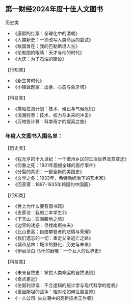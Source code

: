 ## 第一财经2024年度十佳人文图书

历史类

- 《康熙的红票：全球化中的清朝》
- 《人类新史：一次改写人类命运的尝试》
- 《故国曾在：我的巴勒斯坦人生》
- 《伦勃朗的眼睛：天才与他的时代》
- 《大庆：为了石油的建设》

【行知类】

- 《新生育时代》
- 《小镇做题家：出身、心态与象牙塔》

【科技类】

- 《撒哈拉海计划：技术、殖民与气候危机》
- 《浪潮将至：技术、权力与未来的冲击》
- 《万物皆计算：科学奇才的探索之旅》


### 年度人文图书入围名单：

【历史类】

- 《程允亨的十九世纪：一个徽州乡民的生活世界及其变迁》
- 《何鲁之死：1831年震撼全球的医疗事件》
- 《分裂的共识：一部全新的美国史》
- 《文学之冬：1933年，希特勒统治下的艺术家》
- 《回音室：1897-1935年跨国的中国画》

【行知类】

- 《世上为什么要有图书馆》
- 《去家访：我的二本学生2》
- 《下天山：亚洲腹地之旅》
- 《边界的诱惑：寻找南斯拉夫》
- 《比山更高：自由攀登者的悲情与荣耀》
- 《我们遗忘的一切：重走父亲逃亡之路》
- 《城市丛林：城市的野化，历史与未来》
- 《伊丽莎白·马什的磨难：一个女人的世界史》

【科技类】

- 《未来自然史：掌控人类命运的自然法则》
- 《奇点更近》
- 《伯努利谬误：不合逻辑的统计学与现代科学的危机》
- 《爱因斯坦的战争：相对论如何征服世界》
- 《一人公司: 失业潮中的高新技术工作者》
